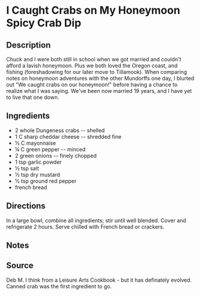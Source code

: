 # I Caught Crabs on My Honeymoon Spicy Crab Dip

## Description

Chuck and I were both still in school when we got married and couldn't afford a lavish honeymoon. Plus we both loved the Oregon coast, and fishing (foreshadowing for our later move to Tillamook). When comparing notes on honeymoon adventures with the other Mundorffs one day, I blurted out "We caught crabs on our honeymoon!" before having a chance to realize what I was saying. We've been now married 19 years, and I have yet to live that one down.

## Ingredients

- 2 whole Dungeness crabs -- shelled
- 1 C sharp cheddar cheese -- shredded fine
- ½ C mayonnaise
- ¼ C green pepper -- minced
- 2 green onions -- finely chopped
- 1 tsp garlic powder
- ½ tsp salt
- ½ tsp dry mustard
- ½ tsp ground red pepper
- french bread

## Directions

In a large bowl, combine all ingredients; stir until well blended. Cover and refrigerate 2 hours. Serve chilled with French bread or crackers.

## Notes

## Source

Deb M. I think from a Leisure Arts Cookbook - but it has definately evolved. Canned crab was the first ingredient to go.
